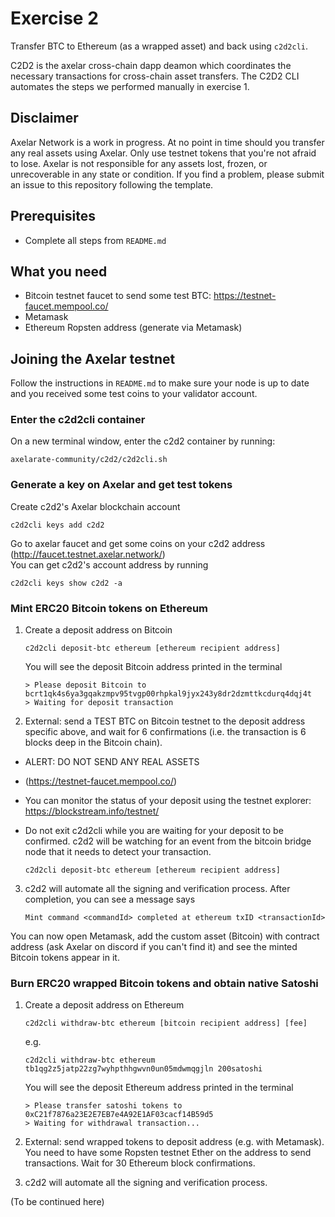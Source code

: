 # Exercise 2
Transfer BTC to Ethereum (as a wrapped asset) and back using `c2d2cli`.

C2D2 is the axelar cross-chain dapp deamon which coordinates the necessary transactions for cross-chain asset transfers.
The C2D2 CLI automates the steps we performed manually in exercise 1.

## Disclaimer 
Axelar Network is a work in progress. At no point in time should you transfer any real assets using Axelar. Only use testnet tokens that you're not afraid to lose. Axelar is not responsible for any assets lost, frozen, or unrecoverable in any state or condition. If you find a problem, please submit an issue to this repository following the template. 

## Prerequisites
- Complete all steps from `README.md`

## What you need
- Bitcoin testnet faucet to send some test BTC: https://testnet-faucet.mempool.co/
- Metamask
- Ethereum Ropsten address (generate via Metamask) 

## Joining the Axelar testnet

Follow the instructions in `README.md` to make sure your node is up to date and you received some test coins to your validator account. 

### Enter the c2d2cli container
On a new terminal window, enter the c2d2 container by running:
```
axelarate-community/c2d2/c2d2cli.sh
```

### Generate a key on Axelar and get test tokens

Create c2d2's Axelar blockchain account
```
c2d2cli keys add c2d2
```

Go to axelar faucet and get some coins on your c2d2 address (http://faucet.testnet.axelar.network/)\
You can get c2d2's account address by running
```
c2d2cli keys show c2d2 -a
```

### Mint ERC20 Bitcoin tokens on Ethereum
1. Create a deposit address on Bitcoin
    ```
    c2d2cli deposit-btc ethereum [ethereum recipient address]
    ```
    You will see the deposit Bitcoin address printed in the terminal
    ```
    > Please deposit Bitcoin to bcrt1qk4s6ya3gqakzmpv95tvgp00rhpkal9jyx243y8dr2dzmttkcdurq4dqj4t
    > Waiting for deposit transaction
    ```
2. External: send a TEST BTC on Bitcoin testnet to the deposit address specific above, and wait for 6 confirmations (i.e. the transaction is 6 blocks deep in the Bitcoin chain). 
  - ALERT: DO NOT SEND ANY REAL ASSETS
  - (https://testnet-faucet.mempool.co/)
  - You can monitor the status of your deposit using the testnet explorer: https://blockstream.info/testnet/
- Do not exit c2d2cli while you are waiting for your deposit to be confirmed. c2d2 will be watching for an event from the bitcoin bridge node that it needs to detect your transaction.

    ```
    c2d2cli deposit-btc ethereum [ethereum recipient address]
    ```
 3. c2d2 will automate all the signing and verification process. After completion, you can see a message says
    ```
    Mint command <commandId> completed at ethereum txID <transactionId>
    ```
You can now open Metamask, add the custom asset (Bitcoin) with contract address (ask Axelar on discord if you can't find it) and see the minted Bitcoin tokens appear in it. 

### Burn ERC20 wrapped Bitcoin tokens and obtain native Satoshi
1. Create a deposit address on Ethereum
   ```
   c2d2cli withdraw-btc ethereum [bitcoin recipient address] [fee]
   ```
   e.g. 
   ```
   c2d2cli withdraw-btc ethereum tb1qg2z5jatp22zg7wyhpthhgwvn0un05mdwmqgjln 200satoshi
   ```
   You will see the deposit Ethereum address printed in the terminal
   ```
   > Please transfer satoshi tokens to 0xC21f7876a23E2E7EB7e4A92E1AF03cacf14B59d5
   > Waiting for withdrawal transaction...
   ```
2. External: send wrapped tokens to deposit address (e.g. with Metamask). You need to have some Ropsten testnet Ether on the address to send transactions. Wait for 30 Ethereum block confirmations. 

3. c2d2 will automate all the signing and verification process.

(To be continued here)